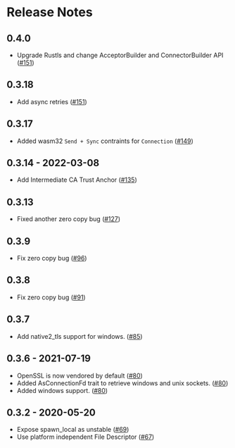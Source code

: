# Release Notes

## 0.4.0
* Upgrade Rustls and change AcceptorBuilder and ConnectorBuilder API  ([#151](https://github.com/infinyon/future-aio/pull/154))

## 0.3.18
* Add async retries ([#151](https://github.com/infinyon/future-aio/pull/151))

## 0.3.17
* Added wasm32 `Send + Sync` contraints for `Connection` ([#149](https://github.com/infinyon/future-aio/pull/149/))

## 0.3.14 - 2022-03-08
* Add Intermediate CA Trust Anchor ([#135](https://github.com/infinyon/future-aio/issues/135))

## 0.3.13
* Fixed another zero copy bug ([#127](https://github.com/infinyon/future-aio/issues/127))

## 0.3.9
* Fix zero copy bug ([#96](https://github.com/infinyon/future-aio/pull/91))

## 0.3.8
* Fix zero copy bug ([#91](https://github.com/infinyon/future-aio/pull/91))
## 0.3.7
* Add native2_tls support for windows. ([#85](https://github.com/infinyon/future-aio/pull/85))

## 0.3.6 - 2021-07-19
* OpenSSL is now vendored by default ([#80](https://github.com/infinyon/future-aio/pull/80))
* Added AsConnectionFd trait to retrieve windows and unix sockets. ([#80](https://github.com/infinyon/future-aio/pull/80))
* Added windows support. ([#80](https://github.com/infinyon/future-aio/pull/80))

## 0.3.2 - 2020-05-20
* Expose spawn_local as unstable ([#69](https://github.com/infinyon/fluvio/pull/69))
* Use platform independent File Descriptor ([#67](https://github.com/infinyon/fluvio/pull/67))

